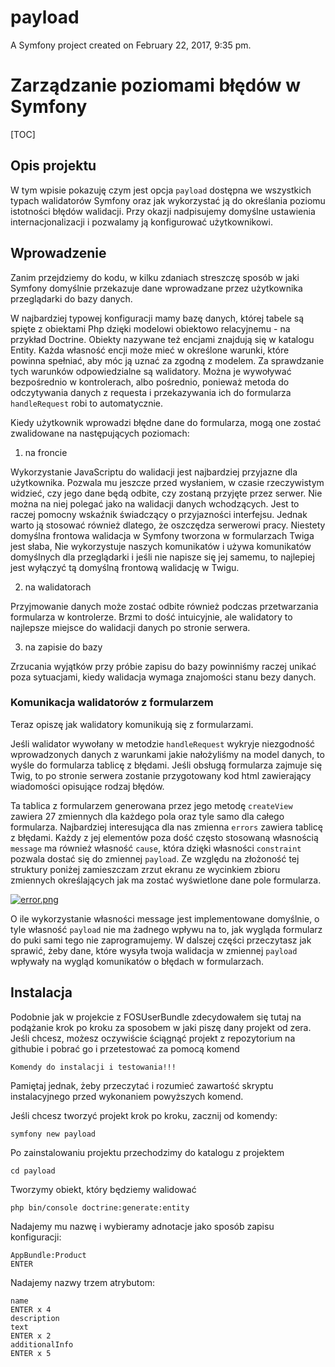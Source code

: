 payload
=======

A Symfony project created on February 22, 2017, 9:35 pm.


# Zarządzanie poziomami błędów w Symfony

[TOC]

## Opis projektu

W tym wpisie pokazuję czym jest opcja `payload` dostępna we wszystkich typach walidatorów Symfony oraz jak wykorzystać ją do określania poziomu istotności błędów walidacji. Przy okazji nadpisujemy domyślne ustawienia internacjonalizacji i pozwalamy ją konfigurować użytkownikowi.

## Wprowadzenie

Zanim przejdziemy do kodu, w kilku zdaniach streszczę sposób w jaki Symfony domyślnie przekazuje dane wprowadzane przez użytkownika przeglądarki do bazy danych.

W najbardziej typowej konfiguracji mamy bazę danych, której tabele są spięte z obiektami Php dzięki modelowi obiektowo relacyjnemu - na przykład Doctrine. Obiekty nazywane też encjami znajdują się w katalogu Entity. Każda własność encji może mieć w określone warunki, które powinna spełniać, aby móc ją uznać za zgodną z modelem. Za sprawdzanie tych warunków odpowiedzialne są walidatory. Można je wywoływać bezpośrednio w kontrolerach, albo pośrednio, ponieważ metoda do odczytywania danych z requesta i przekazywania ich do formularza `handleRequest` robi to automatycznie.

Kiedy użytkownik wprowadzi błędne dane do formularza, mogą one zostać zwalidowane na następujących poziomach:

1) na froncie

Wykorzystanie JavaScriptu do walidacji jest najbardziej przyjazne dla użytkownika. Pozwala mu jeszcze przed wysłaniem, w czasie rzeczywistym widzieć, czy jego dane będą odbite, czy zostaną przyjęte przez serwer. Nie można na niej polegać jako na walidacji danych wchodzących. Jest to raczej pomocny wskaźnik świadczący o przyjazności interfejsu. Jednak warto ją stosować również dlatego, że oszczędza serwerowi pracy. Niestety domyślna frontowa walidacja w Symfony tworzona w formularzach Twiga jest słaba, Nie wykorzystuje naszych komunikatów i używa komunikatów domyślnych dla przeglądarki i jeśli nie napisze się jej samemu, to najlepiej jest wyłączyć tą domyślną frontową walidację w Twigu.

2) na walidatorach

Przyjmowanie danych może zostać odbite również podczas przetwarzania formularza w kontrolerze. Brzmi to dość intuicyjnie, ale walidatory to najlepsze miejsce do walidacji danych po stronie serwera.

3) na zapisie do bazy

Zrzucania wyjątków przy próbie zapisu do bazy powinniśmy raczej unikać poza sytuacjami, kiedy walidacja wymaga znajomości stanu bezy danych. 

### Komunikacja walidatorów z formularzem

Teraz opiszę jak walidatory komunikują się z formularzami.

Jeśli walidator wywołany w metodzie `handleRequest` wykryje niezgodność wprowadzonych danych z warunkami jakie nałożyliśmy na model danych, to wyśle do formularza tablicę z błędami. Jeśli obsługą formularza zajmuje się Twig, to po stronie serwera zostanie przygotowany kod html zawierający wiadomości opisujące rodzaj błędów. 

Ta tablica z formularzem generowana przez jego metodę `createView` zawiera 27 zmiennych dla każdego pola oraz tyle samo dla całego formularza. Najbardziej interesująca dla nas zmienna `errors` zawiera tablicę z błędami. Każdy z jej elementów poza dość często stosowaną własnością `message` ma również własność `cause`, która dzięki własności `constraint` pozwala dostać się do zmiennej `payload`. Ze względu na złożoność tej struktury poniżej zamieszczam zrzut ekranu ze wycinkiem zbioru zmiennych określających jak ma zostać wyświetlone dane pole formularza.

[![error.png](https://s18.postimg.org/6q8psckmx/error.png)](https://postimg.org/image/6dhbm62d1/)

O ile wykorzystanie własności message jest implementowane domyślnie, o tyle własność `payload` nie ma żadnego wpływu na to, jak wygląda formularz do puki sami tego nie zaprogramujemy. W dalszej części przeczytasz jak sprawić, żeby dane, które wysyła twoja walidacja w zmiennej `payload` wpływały na wygląd komunikatów o błędach w formularzach.

## Instalacja

Podobnie jak w projekcie z FOSUserBundle zdecydowałem się tutaj na podążanie krok po kroku za sposobem w jaki piszę dany projekt od zera. Jeśli chcesz, możesz oczywiście ściągnąć projekt z repozytorium na githubie i pobrać go i przetestować za pomocą komend

```
Komendy do instalacji i testowania!!!
```

Pamiętaj jednak, żeby przeczytać i rozumieć zawartość skryptu instalacyjnego przed wykonaniem powyższych komend.

Jeśli chcesz tworzyć projekt krok po kroku, zacznij od komendy:

```
symfony new payload
```

Po zainstalowaniu projektu przechodzimy do katalogu z projektem

```
cd payload
```

Tworzymy obiekt, który będziemy walidować 

```
php bin/console doctrine:generate:entity
```

Nadajemy mu nazwę i wybieramy adnotacje jako sposób zapisu konfiguracji:

```
AppBundle:Product
ENTER
```

Nadajemy nazwy trzem atrybutom:

```
name
ENTER x 4
description
text
ENTER x 2
additionalInfo
ENTER x 5
```




